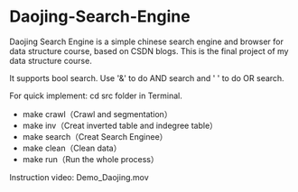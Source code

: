 # Daojing-Search-Engine
Daojing Search Engine is a simple chinese search engine and browser for data structure course, based on CSDN blogs. This is the final project of my data structure course.

It supports bool search. Use '&' to do AND search and ' ' to do OR search.

For quick implement:
cd src folder in Terminal.
- make crawl（Crawl and segmentation）
- make inv（Creat inverted table and indegree table）
- make search（Creat Search Enginee）
- make clean（Clean data）
- make run（Run the whole process）

Instruction video: Demo_Daojing.mov
